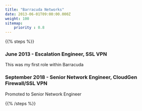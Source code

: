 ```yaml
---
title: "Barracuda Networks"
date: 2013-06-01T09:00:00.000Z
weight: 100
sitemap:
    priority : 0.8
---
```

{{% steps %}}

### June 2013 - Escalation Engineer, SSL VPN

This was my first role within Barracuda

### September 2018 - Senior Network Engineer, CloudGen Firewall/SSL VPN

Promoted to Senior Network Engineer

{{% /steps %}}

